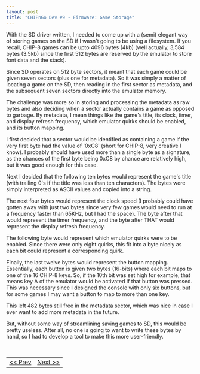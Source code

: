 ```yaml
---
layout: post
title: "CHIPnGo Dev #9 - Firmware: Game Storage"
---
```


With the SD driver written, I needed to come up with a (semi) elegant way of storing games on the SD if I wasn't going to be using a filesystem. If you recall, CHIP-8 games can be upto 4096 bytes (4kb) (well actually, 3,584 bytes (3.5kb) since the first 512 bytes are reserved by the emulator to store font data and the stack).

Since SD operates on 512 byte sectors, it meant that each game could be given seven sectors (plus one for metadata). So it was simply a matter of locating a game on the SD, then reading in the first sector as metadata, and the subsequent seven sectors directly into the emulator memory.

The challenge was more so in storing and processing the metadata as raw bytes and also deciding when a sector actually contains a game as opposed to garbage. By metadata, I mean things like the game's title, its clock, timer, and display refresh frequency, which emulator quirks should be enabled, and its button mapping.

I first decided that a sector would be identified as containing a game if the very first byte had the value of '0xC8' (short for CHIP-8, very creative I know). I probably should have used more than a single byte as a signature, as the chances of the first byte being 0xC8 by chance are relatively high, but it was good enough for this case.

Next I decided that the following ten bytes would represent the game's title (with trailing 0's if the title was less than ten characters). The bytes were simply interpreted as ASCII values and copied into a string.

The next four bytes would represent the clock speed (I probably could have gotten away with just two bytes since very few games would need to run at a frequency faster than 65KHz, but I had the space). The byte after that would represent the timer frequency, and the byte after THAT would represent the display refresh frequency.

The following byte would represent which emulator quirks were to be enabled. Since there were only eight quirks, this fit into a byte nicely as each bit could represent a corresponding quirk.

Finally, the last twelve bytes would represent the button mapping. Essentially, each button is given two bytes (16-bits) where each bit maps to one of the 16 CHIP-8 keys. So, if the 10th bit was set high for example, that means key A of the emulator would be activated if that button was pressed. This was necessary since I designed the console with only six buttons, but for some games I may want a button to map to more than one key.

This left 482 bytes still free in the metadata sector, which was nice in case I ever want to add more metadata in the future.

But, without some way of streamlining saving games to SD, this would be pretty useless. After all, no one is going to want to write these bytes by hand, so I had to develop a tool to make this more user-friendly.

<br>
<table align="center">
<tr>
<td><a href="/2022/07/14/chipngo-dev-8-firmware-sd"><< Prev</a></td>
<td><a href="/2022/07/15/chipngo-dev-10-cartridge8">Next >></a></td>
</tr>
</table>